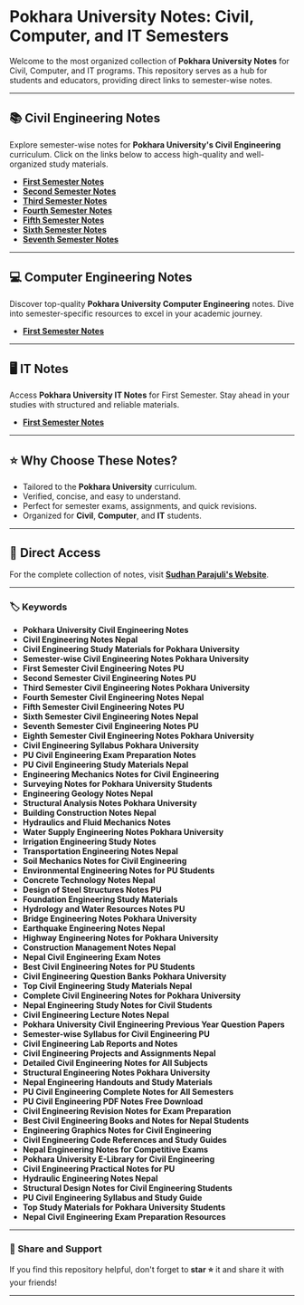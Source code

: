 # Pokhara University Notes: Civil, Computer, and IT Semesters

Welcome to the most organized collection of **Pokhara University Notes** for Civil, Computer, and IT programs. This repository serves as a hub for students and educators, providing direct links to semester-wise notes.

---

## 📚 Civil Engineering Notes
Explore semester-wise notes for **Pokhara University's Civil Engineering** curriculum. Click on the links below to access high-quality and well-organized study materials.

- **[First Semester Notes](https://sudhanparajuli.com.np/pokharauniversity/notes/Civil/First)**
- **[Second Semester Notes](https://sudhanparajuli.com.np/pokharauniversity/notes/Civil/Second)**
- **[Third Semester Notes](https://sudhanparajuli.com.np/pokharauniversity/notes/Civil/Third)**
- **[Fourth Semester Notes](https://sudhanparajuli.com.np/pokharauniversity/notes/Civil/Fourth)**
- **[Fifth Semester Notes](https://sudhanparajuli.com.np/pokharauniversity/notes/Civil/Fifth)**
- **[Sixth Semester Notes](https://sudhanparajuli.com.np/pokharauniversity/notes/Civil/Sixth)**
- **[Seventh Semester Notes](https://sudhanparajuli.com.np/pokharauniversity/notes/Civil/Seventh)**

---

## 💻 Computer Engineering Notes
Discover top-quality **Pokhara University Computer Engineering** notes. Dive into semester-specific resources to excel in your academic journey.

- **[First Semester Notes](https://sudhanparajuli.com.np/pokharauniversity/notes/Computer/First)**

---

## 🖥️ IT Notes
Access **Pokhara University IT Notes** for First Semester. Stay ahead in your studies with structured and reliable materials.

- **[First Semester Notes](https://sudhanparajuli.com.np/pokharauniversity/notes/IT/First)**

---

## ⭐ Why Choose These Notes?
- Tailored to the **Pokhara University** curriculum.
- Verified, concise, and easy to understand.
- Perfect for semester exams, assignments, and quick revisions.
- Organized for **Civil**, **Computer**, and **IT** students.

---

## 🔗 Direct Access
For the complete collection of notes, visit **[Sudhan Parajuli's Website](https://sudhanparajuli.com.np/pokharauniversity/notes)**.

---
### 🏷️ Keywords  
- **Pokhara University Civil Engineering Notes**  
- **Civil Engineering Notes Nepal**  
- **Civil Engineering Study Materials for Pokhara University**  
- **Semester-wise Civil Engineering Notes Pokhara University**  
- **First Semester Civil Engineering Notes PU**  
- **Second Semester Civil Engineering Notes PU**  
- **Third Semester Civil Engineering Notes Pokhara University**  
- **Fourth Semester Civil Engineering Notes Nepal**  
- **Fifth Semester Civil Engineering Notes PU**  
- **Sixth Semester Civil Engineering Notes Nepal**  
- **Seventh Semester Civil Engineering Notes PU**  
- **Eighth Semester Civil Engineering Notes Pokhara University**  
- **Civil Engineering Syllabus Pokhara University**  
- **PU Civil Engineering Exam Preparation Notes**  
- **PU Civil Engineering Study Materials Nepal**  
- **Engineering Mechanics Notes for Civil Engineering**  
- **Surveying Notes for Pokhara University Students**  
- **Engineering Geology Notes Nepal**  
- **Structural Analysis Notes Pokhara University**  
- **Building Construction Notes Nepal**  
- **Hydraulics and Fluid Mechanics Notes**  
- **Water Supply Engineering Notes Pokhara University**  
- **Irrigation Engineering Study Notes**  
- **Transportation Engineering Notes Nepal**  
- **Soil Mechanics Notes for Civil Engineering**  
- **Environmental Engineering Notes for PU Students**  
- **Concrete Technology Notes Nepal**  
- **Design of Steel Structures Notes PU**  
- **Foundation Engineering Study Materials**  
- **Hydrology and Water Resources Notes PU**  
- **Bridge Engineering Notes Pokhara University**  
- **Earthquake Engineering Notes Nepal**  
- **Highway Engineering Notes for Pokhara University**  
- **Construction Management Notes Nepal**  
- **Nepal Civil Engineering Exam Notes**  
- **Best Civil Engineering Notes for PU Students**  
- **Civil Engineering Question Banks Pokhara University**  
- **Top Civil Engineering Study Materials Nepal**  
- **Complete Civil Engineering Notes for Pokhara University**  
- **Nepal Engineering Study Notes for Civil Students**  
- **Civil Engineering Lecture Notes Nepal**  
- **Pokhara University Civil Engineering Previous Year Question Papers**  
- **Semester-wise Syllabus for Civil Engineering PU**  
- **Civil Engineering Lab Reports and Notes**  
- **Civil Engineering Projects and Assignments Nepal**  
- **Detailed Civil Engineering Notes for All Subjects**  
- **Structural Engineering Notes Pokhara University**  
- **Nepal Engineering Handouts and Study Materials**  
- **PU Civil Engineering Complete Notes for All Semesters**  
- **PU Civil Engineering PDF Notes Free Download**  
- **Civil Engineering Revision Notes for Exam Preparation**  
- **Best Civil Engineering Books and Notes for Nepal Students**  
- **Engineering Graphics Notes for Civil Engineering**  
- **Civil Engineering Code References and Study Guides**  
- **Nepal Engineering Notes for Competitive Exams**  
- **Pokhara University E-Library for Civil Engineering**  
- **Civil Engineering Practical Notes for PU**  
- **Hydraulic Engineering Notes Nepal**  
- **Structural Design Notes for Civil Engineering Students**  
- **PU Civil Engineering Syllabus and Study Guide**  
- **Top Study Materials for Pokhara University Students**  
- **Nepal Civil Engineering Exam Preparation Resources**  

---

### 📢 Share and Support
If you find this repository helpful, don't forget to **star ⭐** it and share it with your friends!

---